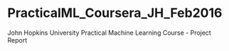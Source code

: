 # PracticalML_Coursera_JH_Feb2016
John Hopkins University Practical Machine Learning Course - Project Report
